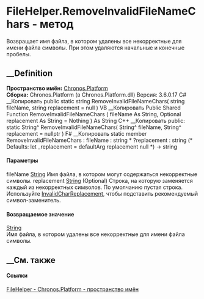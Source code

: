 # FileHelper.RemoveInvalidFileNameChars - метод
Возвращает имя файла, в котором удалены все некорректные для имени файла
символы. При этом удаляются начальные и конечные пробелы.
## __Definition
 **Пространство имён:** [Chronos.Platform](N_Chronos_Platform.htm)  
 **Сборка:** Chronos.Platform (в Chronos.Platform.dll) Версия: 3.6.0.17
C# __Копировать
     public static string RemoveInvalidFileNameChars(
    	string fileName,
    	string replacement = null
    )
VB __Копировать
     Public Shared Function RemoveInvalidFileNameChars ( 
    	fileName As String,
    	Optional replacement As String = Nothing
    ) As String
C++ __Копировать
     public:
    static String^ RemoveInvalidFileNameChars(
    	String^ fileName, 
    	String^ replacement = nullptr
    )
F# __Копировать
     static member RemoveInvalidFileNameChars : 
            fileName : string * 
            ?replacement : string 
    (* Defaults:
            let _replacement = defaultArg replacement null
    *)
    -> string 
#### Параметры
fileName [String](https://learn.microsoft.com/dotnet/api/system.string)
    Имя файла, в котором могут содержаться некорректные символы.
replacement [String](https://learn.microsoft.com/dotnet/api/system.string)
(Optional)
     Строка, на которую заменяется каждый из некорректных символов. По умолчанию пустая строка. Используйте [InvalidCharReplacement](F_Chronos_Platform_FileHelper_InvalidCharReplacement.htm), чтобы подставить рекомендуемый символ-заменитель. 
#### Возвращаемое значение
[String](https://learn.microsoft.com/dotnet/api/system.string)  
Имя файла, в котором удалены все некорректные для имени файла символы.
##  __См. также
#### Ссылки
[FileHelper - ](T_Chronos_Platform_FileHelper.htm)
[Chronos.Platform - пространство имён](N_Chronos_Platform.htm)
